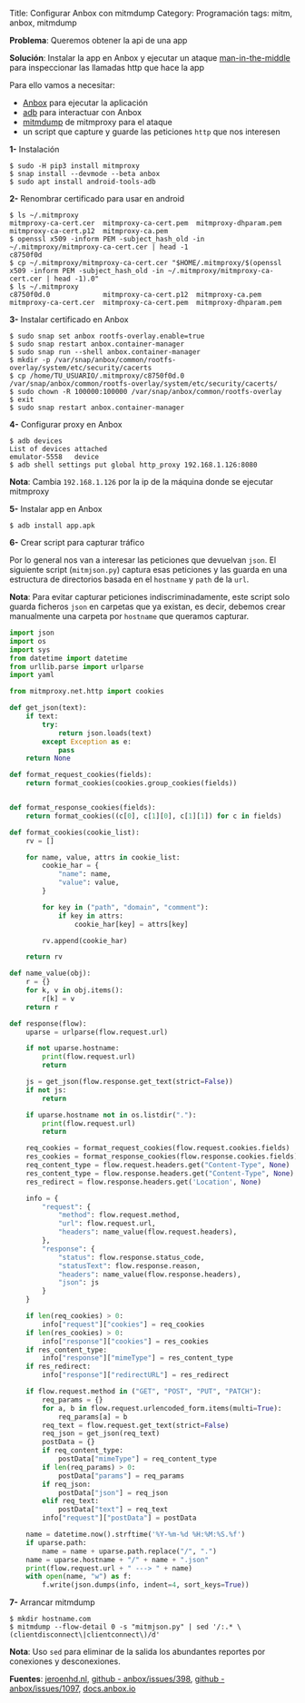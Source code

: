 Title: Configurar Anbox con mitmdump
Category: Programación
tags: mitm, anbox, mitmdump

**Problema**: Queremos obtener la api de una app

**Solución**: Instalar la app en Anbox y ejecutar un ataque
[man-in-the-middle](https://es.wikipedia.org/wiki/Ataque_de_intermediario)
para inspeccionar las llamadas http que hace la app

Para ello vamos a necesitar:

* [Anbox](https://anbox.io/) para ejecutar la aplicación
* [adb](https://packages.debian.org/sid/android-tools-adb) para interactuar con Anbox
* [mitmdump](https://docs.mitmproxy.org/stable/overview-tools/) de mitmproxy para el ataque
* un script que capture y guarde las peticiones `http` que nos interesen

**1-** Instalación

```console
$ sudo -H pip3 install mitmproxy
$ snap install --devmode --beta anbox
$ sudo apt install android-tools-adb
```

**2-** Renombrar certificado para usar en android

```console
$ ls ~/.mitmproxy
mitmproxy-ca-cert.cer  mitmproxy-ca-cert.pem  mitmproxy-dhparam.pem
mitmproxy-ca-cert.p12  mitmproxy-ca.pem
$ openssl x509 -inform PEM -subject_hash_old -in ~/.mitmproxy/mitmproxy-ca-cert.cer | head -1
c8750f0d
$ cp ~/.mitmproxy/mitmproxy-ca-cert.cer "$HOME/.mitmproxy/$(openssl x509 -inform PEM -subject_hash_old -in ~/.mitmproxy/mitmproxy-ca-cert.cer | head -1).0"
$ ls ~/.mitmproxy
c8750f0d.0             mitmproxy-ca-cert.p12  mitmproxy-ca.pem
mitmproxy-ca-cert.cer  mitmproxy-ca-cert.pem  mitmproxy-dhparam.pem
```

**3-** Instalar certificado en Anbox

```console
$ sudo snap set anbox rootfs-overlay.enable=true
$ sudo snap restart anbox.container-manager
$ sudo snap run --shell anbox.container-manager
$ mkdir -p /var/snap/anbox/common/rootfs-overlay/system/etc/security/cacerts
$ cp /home/TU_USUARIO/.mitmproxy/c8750f0d.0 /var/snap/anbox/common/rootfs-overlay/system/etc/security/cacerts/
$ sudo chown -R 100000:100000 /var/snap/anbox/common/rootfs-overlay
$ exit
$ sudo snap restart anbox.container-manager
```

**4-** Configurar proxy en Anbox

```console
$ adb devices
List of devices attached
emulator-5558	device
$ adb shell settings put global http_proxy 192.168.1.126:8080
```

**Nota**: Cambia `192.168.1.126` por la ip de la máquina donde se ejecutar mitmproxy

**5-** Instalar app en Anbox

```console
$ adb install app.apk
```

**6-** Crear script para capturar tráfico

Por lo general nos van a interesar las peticiones que devuelvan `json`.
El siguiente script (`mitmjson.py`) captura esas peticiones y las guarda en una
estructura de directorios basada en el `hostname` y `path` de la `url`.

**Nota**: Para evitar capturar peticiones indiscriminadamente, este script
solo guarda ficheros `json` en carpetas que ya existan, es decir, debemos
crear manualmente una carpeta por `hostname` que queramos capturar.

```python
import json
import os
import sys
from datetime import datetime
from urllib.parse import urlparse
import yaml

from mitmproxy.net.http import cookies

def get_json(text):
    if text:
        try:
            return json.loads(text)
        except Exception as e:
            pass
    return None

def format_request_cookies(fields):
    return format_cookies(cookies.group_cookies(fields))


def format_response_cookies(fields):
    return format_cookies((c[0], c[1][0], c[1][1]) for c in fields)

def format_cookies(cookie_list):
    rv = []

    for name, value, attrs in cookie_list:
        cookie_har = {
            "name": name,
            "value": value,
        }

        for key in ("path", "domain", "comment"):
            if key in attrs:
                cookie_har[key] = attrs[key]

        rv.append(cookie_har)

    return rv

def name_value(obj):
    r = {}
    for k, v in obj.items():
        r[k] = v
    return r

def response(flow):
    uparse = urlparse(flow.request.url)

    if not uparse.hostname:
        print(flow.request.url)
        return

    js = get_json(flow.response.get_text(strict=False))
    if not js:
        return

    if uparse.hostname not in os.listdir("."):
        print(flow.request.url)
        return

    req_cookies = format_request_cookies(flow.request.cookies.fields)
    res_cookies = format_response_cookies(flow.response.cookies.fields)
    req_content_type = flow.request.headers.get("Content-Type", None)
    res_content_type = flow.response.headers.get("Content-Type", None)
    res_redirect = flow.response.headers.get('Location', None)

    info = {
        "request": {
            "method": flow.request.method,
            "url": flow.request.url,
            "headers": name_value(flow.request.headers),
        },
        "response": {
            "status": flow.response.status_code,
            "statusText": flow.response.reason,
            "headers": name_value(flow.response.headers),
            "json": js
        }
    }

    if len(req_cookies) > 0:
        info["request"]["cookies"] = req_cookies
    if len(res_cookies) > 0:
        info["response"]["cookies"] = res_cookies
    if res_content_type:
        info["response"]["mimeType"] = res_content_type
    if res_redirect:
        info["response"]["redirectURL"] = res_redirect

    if flow.request.method in ("GET", "POST", "PUT", "PATCH"):
        req_params = {}
        for a, b in flow.request.urlencoded_form.items(multi=True):
            req_params[a] = b
        req_text = flow.request.get_text(strict=False)
        req_json = get_json(req_text)
        postData = {}
        if req_content_type:
            postData["mimeType"] = req_content_type
        if len(req_params) > 0:
            postData["params"] = req_params
        if req_json:
            postData["json"] = req_json
        elif req_text:
            postData["text"] = req_text
        info["request"]["postData"] = postData

    name = datetime.now().strftime('%Y-%m-%d %H:%M:%S.%f')
    if uparse.path:
        name = name + uparse.path.replace("/", ".")
    name = uparse.hostname + "/" + name + ".json"
    print(flow.request.url + " ---> " + name)
    with open(name, "w") as f:
        f.write(json.dumps(info, indent=4, sort_keys=True))
```

**7-** Arrancar mitmdump

```
$ mkdir hostname.com
$ mitmdump --flow-detail 0 -s "mitmjson.py" | sed '/:.* \(clientdisconnect\|clientconnect\)/d'
```

**Nota**: Uso `sed` para eliminar de la salida los abundantes reportes
por conexiones y desconexiones.

**Fuentes**:
[jeroenhd.nl](https://blog.jeroenhd.nl/article/android-7-nougat-and-certificate-authorities),
[github - anbox/issues/398](https://github.com/anbox/anbox/issues/398),
[github - anbox/issues/1097](https://github.com/anbox/anbox/issues/1097),
[docs.anbox.io](https://docs.anbox.io/userguide/advanced/rootfs_overlay.html)
